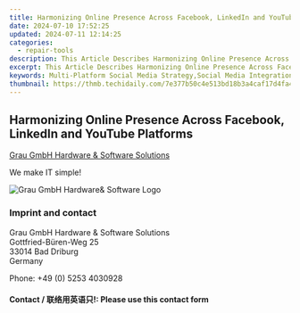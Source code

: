 ```yaml
---
title: Harmonizing Online Presence Across Facebook, LinkedIn and YouTube Platforms
date: 2024-07-10 17:52:25
updated: 2024-07-11 12:14:25
categories:
  - repair-tools
description: This Article Describes Harmonizing Online Presence Across Facebook, LinkedIn and YouTube Platforms
excerpt: This Article Describes Harmonizing Online Presence Across Facebook, LinkedIn and YouTube Platforms
keywords: Multi-Platform Social Media Strategy,Social Media Integration Tactics,Omni-Channel Social Marketing Plan,Synergizing Brand Messages Online,Cross-Platform Social Media Management,Holistic Approach to Online Branding,Strategic Social Media Network Synchronization
thumbnail: https://thmb.techidaily.com/7e377b50c4e513bd18b3a4caf17d4fa401f54e28db3371c8a6654c909a09f9e7.png
---
```


## Harmonizing Online Presence Across Facebook, LinkedIn and YouTube Platforms

[Grau GmbH Hardware & Software Solutions](https://main.grauonline.de/)

We make IT simple!

![Grau GmbH Hardware& Software Logo](https://main.grauonline.de/wp-content/uploads/2021/05/output-onlinepngtools.png)

### Imprint and contact

 Grau GmbH Hardware & Software Solutions  
 Gottfried-Büren-Weg 25  
 33014 Bad Driburg  
 Germany

Phone: +49 (0) 5253 4030928

#### Contact / 联络用英语只!: Please use this contact form

<ins class="adsbygoogle"
     style="display:block"
     data-ad-format="autorelaxed"
     data-ad-client="ca-pub-7571918770474297"
     data-ad-slot="1223367746"></ins>



<ins class="adsbygoogle"
     style="display:block"
     data-ad-client="ca-pub-7571918770474297"
     data-ad-slot="8358498916"
     data-ad-format="auto"
     data-full-width-responsive="true"></ins>
